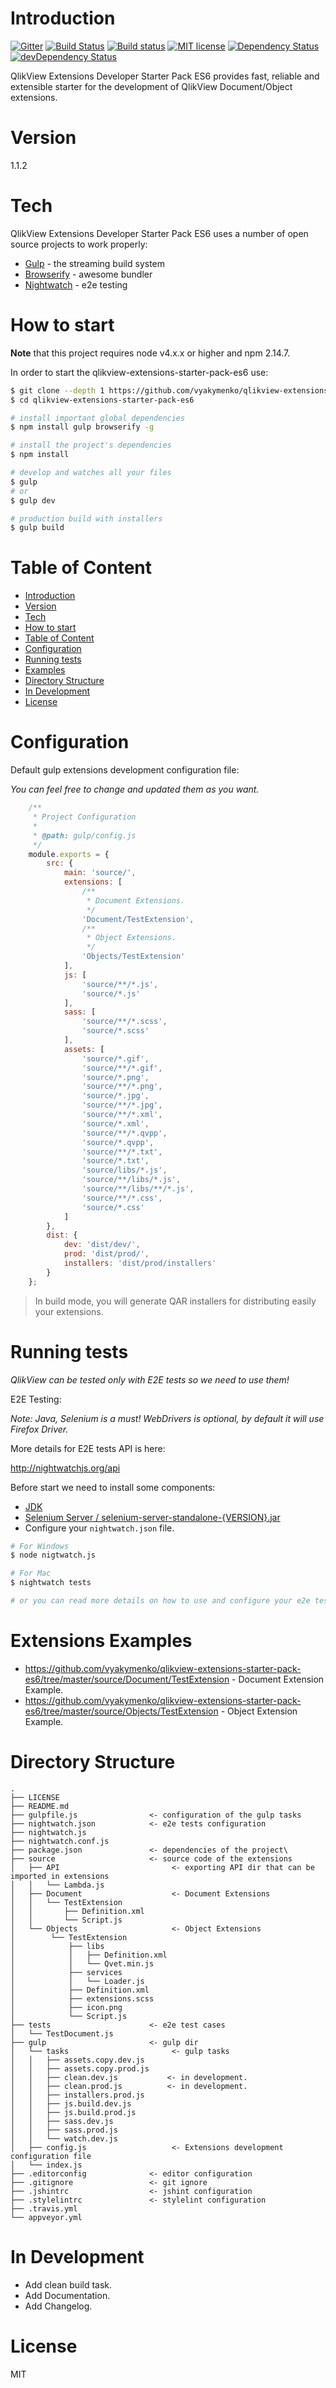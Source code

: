 # Introduction

[![Gitter](https://badges.gitter.im/vyakymenko/qlikview-extensions-starter-pack-es6.svg)](https://gitter.im/vyakymenko/qlikview-extensions-starter-pack-es6?utm_source=badge&utm_medium=badge&utm_campaign=pr-badge)
[![Build Status](https://travis-ci.org/vyakymenko/qlikview-extensions-starter-pack-es6.svg?branch=master)](https://travis-ci.org/vyakymenko/qlikview-extensions-starter-pack-es6)
[![Build status](https://ci.appveyor.com/api/projects/status/574hck58qxf5ftmw?svg=true)](https://ci.appveyor.com/project/vyakymenko/qlikview-extensions-starter-pack-es6)
[![MIT license](http://img.shields.io/badge/license-MIT-brightgreen.svg)](http://opensource.org/licenses/MIT)
[![Dependency Status](https://david-dm.org/vyakymenko/qlikview-extensions-starter-pack-es6.svg)](https://david-dm.org/vyakymenko/qlikview-extensions-starter-pack-es6)
[![devDependency Status](https://david-dm.org/vyakymenko/qlikview-extensions-starter-pack-es6/dev-status.svg)](https://david-dm.org/vyakymenko/qlikview-extensions-starter-pack-es6#info=devDependencies)

QlikView Extensions Developer Starter Pack ES6 provides fast, reliable and extensible starter for the development of QlikView Document/Object extensions.

# Version
1.1.2

# Tech

QlikView Extensions Developer Starter Pack ES6 uses a number of open source projects to work properly:

* [Gulp] - the streaming build system
* [Browserify] - awesome bundler
* [Nightwatch] - e2e testing

# How to start

**Note** that this project requires node v4.x.x or higher and npm 2.14.7.

In order to start the qlikview-extensions-starter-pack-es6 use:

```bash
$ git clone --depth 1 https://github.com/vyakymenko/qlikview-extensions-starter-pack-es6.git
$ cd qlikview-extensions-starter-pack-es6

# install important global dependencies
$ npm install gulp browserify -g

# install the project's dependencies
$ npm install

# develop and watches all your files
$ gulp
# or
$ gulp dev

# production build with installers
$ gulp build
```

# Table of Content

- [Introduction](#introduction)
- [Version](#version)
- [Tech](#tech)
- [How to start](#how-to-start)
- [Table of Content](#table-of-content)
- [Configuration](#configuration)
- [Running tests](#running-tests)
- [Examples](#examples)
- [Directory Structure](#directory-structure)
- [In Development](#in-development)
- [License](#license)

# Configuration

Default gulp extensions development configuration file:

_You can feel free to change and updated them as you want._

```javascript
	/**
     * Project Configuration
     *
     * @path: gulp/config.js
     */
    module.exports = {
    	src: {
    		main: 'source/',
    		extensions: [
    			/**
    			 * Document Extensions.
    			 */
    			'Document/TestExtension',
    			/**
    			 * Object Extensions.
    			 */
    			'Objects/TestExtension'
    		],
    		js: [
    			'source/**/*.js',
    			'source/*.js'
    		],
    		sass: [
    			'source/**/*.scss',
    			'source/*.scss'
    		],
    		assets: [
    			'source/*.gif',
    			'source/**/*.gif',
    			'source/*.png',
    			'source/**/*.png',
    			'source/*.jpg',
    			'source/**/*.jpg',
    			'source/**/*.xml',
    			'source/*.xml',
    			'source/**/*.qvpp',
    			'source/*.qvpp',
    			'source/**/*.txt',
    			'source/*.txt',
    			'source/libs/*.js',
    			'source/**/libs/*.js',
    			'source/**/libs/**/*.js',
    			'source/**/*.css',
    			'source/*.css'
    		]
    	},
    	dist: {
    		dev: 'dist/dev/',
    		prod: 'dist/prod/',
    		installers: 'dist/prod/installers'
    	}
    };
```

> In build mode, you will generate QAR installers for distributing easily your extensions.

# Running tests

_QlikView can be tested only with E2E tests so we need to use them!_

E2E Testing:

_Note: Java, Selenium is a must! WebDrivers is optional, by default it will use Firefox Driver._

More details for E2E tests API is here:

http://nightwatchjs.org/api

Before start we need to install some components:

 - [JDK](http://www.oracle.com/technetwork/java/javase/downloads/index.html)
 - [Selenium Server / selenium-server-standalone-{VERSION}.jar ](http://selenium-release.storage.googleapis.com/index.html)
 - Configure your `nightwatch.json` file.

```sh
# For Windows
$ node nigtwatch.js

# For Mac
$ nightwatch tests

# or you can read more details on how to use and configure your e2e tests here: http://nightwatchjs.org/guide
```

# Extensions Examples

- https://github.com/vyakymenko/qlikview-extensions-starter-pack-es6/tree/master/source/Document/TestExtension - Document Extension Example.
- https://github.com/vyakymenko/qlikview-extensions-starter-pack-es6/tree/master/source/Objects/TestExtension - Object Extension Example.

# Directory Structure

```
.
├── LICENSE
├── README.md
├── gulpfile.js                <- configuration of the gulp tasks
├── nightwatch.json            <- e2e tests configuration
├── nightwatch.js
├── nightwatch.conf.js
├── package.json               <- dependencies of the project\
├── source                     <- source code of the extensions
│   ├── API                         <- exporting API dir that can be imported in extensions
│   │   └── Lambda.js
│   ├── Document                    <- Document Extensions
│   │   └── TestExtension
│   │       ├── Definition.xml
│   │       └── Script.js
│   └── Objects                     <- Object Extensions
│        └── TestExtension
│            ├── libs
│            │   ├── Definition.xml
│            │   └── Qvet.min.js
│            ├── services
│            │   └── Loader.js
│            ├── Definition.xml
│            ├── extensions.scss
│            ├── icon.png
│            └── Script.js
├── tests                      <- e2e test cases
│   └── TestDocument.js
├── gulp                       <- gulp dir 
│   └── tasks                       <- gulp tasks
│   │   ├── assets.copy.dev.js
│   │   ├── assets.copy.prod.js
│   │   ├── clean.dev.js           <- in development.
│   │   ├── clean.prod.js          <- in development.
│   │   ├── installers.prod.js
│   │   ├── js.build.dev.js
│   │   ├── js.build.prod.js
│   │   ├── sass.dev.js
│   │   ├── sass.prod.js
│   │   └── watch.dev.js
│   ├── config.js                   <- Extensions development configuration file
│   └── index.js
├── .editorconfig              <- editor configuration
├── .gitignore                 <- git ignore
├── .jshintrc                  <- jshint configuration
├── .stylelintrc               <- stylelint configuration
├── .travis.yml
└── appveyor.yml
```

# In Development
 - Add clean build task.
 - Add Documentation.
 - Add Changelog.
 
# License

MIT

   [Gulp]: <http://gulpjs.com>
   [Browserify]: <http://browserify.org/>
   [Nightwatch]: <http://nightwatchjs.org>
